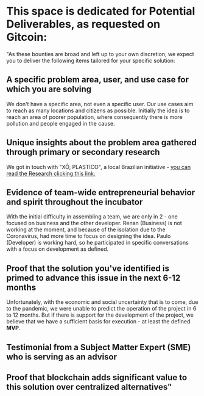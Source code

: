 
# This space is dedicated for Potential Deliverables, as requested on Gitcoin:

"As these bounties are broad and left up to your own discretion, we expect you to deliver the following items tailored for your specific solution:

## A specific problem area, user, and use case for which you are solving
We don't have a specific area, not even a specific user. Our use cases aim to reach as many locations and citizens as possible. Initially the idea is to reach an area of poorer population, where consequently there is more pollution and people engaged in the cause.

## Unique insights about the problem area gathered through primary or secondary research
We got in touch with "XÔ, PLASTICO", a local Brazilian initiative - [you can read the Research clicking this link.](https://github.com/RenanMeirelles/zero-pollution-bsic/blob/master/Institutional/Potential%20Deliverables/Research.md)

## Evidence of team-wide entrepreneurial behavior and spirit throughout the incubator
With the initial difficulty in assembling a team, we are only in 2 - one focused on business and the other developer. 
Renan (Business) is not working at the moment, and because of the isolation due to the Coronavirus, had more time to focus on designing the idea. Paulo (Developer) is working hard, so he participated in specific conversations with a focus on development as defined.

## Proof that the solution you've identified is primed to advance this issue in the next 6-12 months
Unfortunately, with the economic and social uncertainty that is to come, due to the pandemic, we were unable to predict the operation of the project in 6 to 12 months. But if there is support for the development of the project, we believe that we have a sufficient basis for execution - at least the defined **MVP**.

## Testimonial from a Subject Matter Expert (SME) who is serving as an advisor

## Proof that blockchain adds significant value to this solution over centralized alternatives"
